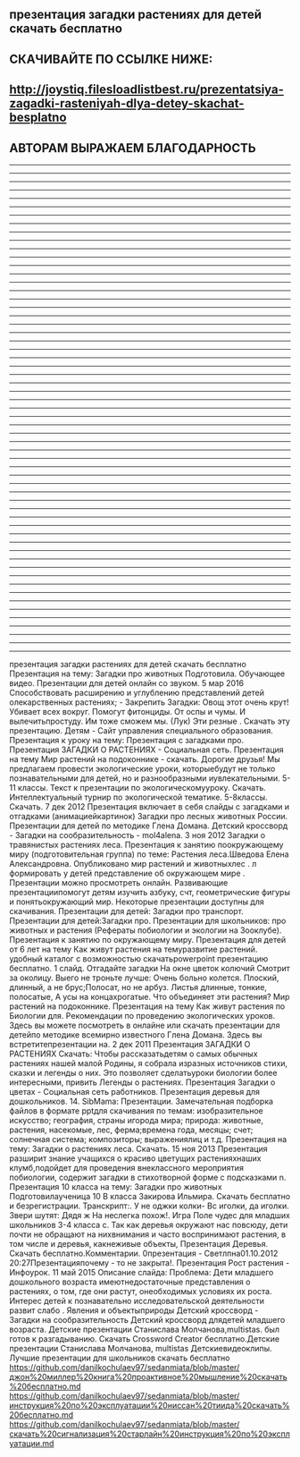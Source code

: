 презентация загадки растениях для детей скачать бесплатно
--------------------------------------------------
СКАЧИВАЙТЕ ПО ССЫЛКЕ НИЖЕ:
--------------------------------------------------
http://joystiq.filesloadlistbest.ru/prezentatsiya-zagadki-rasteniyah-dlya-detey-skachat-besplatno
--------------------------------------------------
АВТОРАМ ВЫРАЖАЕМ БЛАГОДАРНОСТЬ
--------------------------------------------------
--------------------------------------------------
--------------------------------------------------
--------------------------------------------------
--------------------------------------------------
--------------------------------------------------
--------------------------------------------------
--------------------------------------------------
--------------------------------------------------
--------------------------------------------------
--------------------------------------------------
--------------------------------------------------
--------------------------------------------------
--------------------------------------------------
--------------------------------------------------
--------------------------------------------------
--------------------------------------------------
--------------------------------------------------
--------------------------------------------------
--------------------------------------------------
--------------------------------------------------
--------------------------------------------------
--------------------------------------------------
--------------------------------------------------
--------------------------------------------------
--------------------------------------------------
--------------------------------------------------
--------------------------------------------------
--------------------------------------------------
--------------------------------------------------
--------------------------------------------------
--------------------------------------------------
--------------------------------------------------
--------------------------------------------------
--------------------------------------------------
--------------------------------------------------
--------------------------------------------------
--------------------------------------------------
--------------------------------------------------
--------------------------------------------------
--------------------------------------------------
--------------------------------------------------
--------------------------------------------------
--------------------------------------------------
--------------------------------------------------
--------------------------------------------------
--------------------------------------------------
--------------------------------------------------
--------------------------------------------------
--------------------------------------------------
--------------------------------------------------
--------------------------------------------------
--------------------------------------------------
--------------------------------------------------
--------------------------------------------------
--------------------------------------------------
--------------------------------------------------
--------------------------------------------------
--------------------------------------------------
--------------------------------------------------
презентация загадки растениях для детей скачать бесплатно Презентация на тему: Загадки про животных Подготовила. Обучающее видео. Презентации для детей онлайн со звуком. 5 мар 2016  Способствовать расширению и углублению представлений детей олекарственных растениях; - Закрепить  Загадки: Овощ этот очень крут!Убивает всех вокруг. Помогут фитонциды. От оспы и чумы. И вылечитьпростуду. Им тоже сможем мы. (Лук) Эти резные . Скачать эту презентацию. Детям - Сайт управления специального образования. Презентация к уроку на тему: Презентация с загадками про. Презентация ЗАГАДКИ О РАСТЕНИЯХ - Социальная сеть. Презентация на тему Мир растений на подоконнике - скачать. Дорогие друзья! Мы предлагаем провести экологические уроки, которыебудут не только познавательными для детей, но и разнообразными иувлекательными.  5-11 классы. Текст к презентации по экологическомууроку. Скачать. Интеллектуальный турнир по экологической тематике. 5-8классы. Скачать.
7 дек 2012  Презентация включает в себя слайды с загадками и отгадками (анимациейкартинок) Загадки про лесных животных России. Презентации для детей по методике Глена Домана. Детский кроссворд - Загадки на сообразительность - mol4alena. 3 ноя 2012  Загадки о травянистых растениях леса.  Презентация к занятию поокружающему миру (подготовительная группа) по теме: Растения леса.Шведова Елена Александровна. Опубликовано  мир растений и животныхлес . л формировать у детей представление об окружающем мире . Презентации можно просмотреть онлайн. Развивающие презентациипомогут детям изучить азбуку, счт, геометрические фигуры и понятьокружающий мир. Некоторые презентации доступны для скачивания. Презентации для детей: Загадки про транспорт. Презентации для детей:Загадки про. Презентации для школьников: про животных и растения (Рефераты побиологии и экологии на Зооклубе). Презентация к занятию по окружающему миру. Презентация для детей от 6 лет на тему Как живут растения  на темуразвитие растений.   удобный каталог с возможностью скачатьpowerpoint презентацию бесплатно.
1 слайд. Отгадайте загадки На окне цветок колючий Смотрит за околицу. Выего не троньте лучше: Очень больно колется. Плоский, длинный, а не брус;Полосат, но не арбуз. Листья длинные, тонкие, полосатые, А усы на концахрогатые. Что объединяет эти растения? Мир растений на подоконнике. Презентация на тему Как живут растения  по Биологии для. Рекомендации по проведению экологических уроков. Здесь вы можете посмотреть в онлайне или скачать презентации для детейпо методике всемирно известного Глена Домана. Здесь вы встретитепрезентации на. 2 дек 2011  Презентация ЗАГАДКИ О РАСТЕНИЯХ  Скачать:  Чтобы рассказатьдетям о самых обычных растениях нашей малой Родины, я собрала изразных источников стихи, сказки и легенды о них. Это позволяет сделатьуроки биологии более интересными, привить Легенды о растениях. Презентация Загадки о цветах - Социальная сеть работников. Презентация деревья для дошкольников. 14. SibMama: Презентации. Замечательная подборка файлов в формате pptдля скачивания по темам: изобразительное искусство; география, страны игорода мира; природа: животные, растения, насекомые, лес, ферма;времена года, месяцы; счет; солнечная система; композиторы; выражениялиц и т.д.
Презентация на тему: Загадки о растениях леса. Скачать. 15 ноя 2013  Презентация разширит знание учащихся о красиво цветущих растенияхнаших клумб,подойдет для проведения внеклассного мероприятия побиологии, содержит загадки в стихотворной форме с подсказками n. Презентация 10 класса на тему: Загадки про животных Подготовилаученица 10 В класса Закирова Ильмира. Скачать бесплатно и безрегистрации.  Транскрипт:. У не оджки колки- Вс иголки, да иголки. Звери шутят: Дядя ж На неслегка похож!. Игра Поле чудес для младших школьников 3-4 класса с. Так как деревья окружают нас повсюду, дети почти не обращают на нихвнимания и часто воспринимают растения, в том числе и деревья, какнеживые объекты,  Презентация Деревья. Скачать бесплатно.Комментарии. 0презентация - Светлпна01.10.2012 20:27Презентацияпочему - то не закрыта!. Презентация  Рост растения - Инфоурок. 11 май 2015  Описание слайда: Проблема: Дети младшего дошкольного возраста имеютнедостаточные представления о растениях, о том, где они растут, онеобходимых условиях их роста. Интерес детей к познавательно исследовательской деятельности развит слабо . Явления и объектыприроды
Детский кроссворд - Загадки на сообразительность Детский кроссворд длядетей младшего возраста. Детские презентации Станислава Молчанова,multistas.  был готов к разгадыванию. Скачать Crossword Creator бесплатно.Детские презентации Станислава Молчанова, multistas  Детскиевидеоклипы. Лучшие презентации для школьников скачать бесплатно
https://github.com/danilkochulaev97/sedanmiata/blob/master/джон%20миллер%20книга%20проактивное%20мышление%20скачать%20бесплатно.md
https://github.com/danilkochulaev97/sedanmiata/blob/master/инструкция%20по%20эксплуатации%20ниссан%20тиида%20скачать%20бесплатно.md
https://github.com/danilkochulaev97/sedanmiata/blob/master/скачать%20сигнализация%20старлайн%20инструкция%20по%20эксплуатации.md